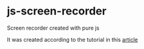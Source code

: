 # js-screen-recorder
Screen recorder created with pure js

It was created according to the tutorial in this [article](https://dev.to/0shuvo0/lets-create-a-screen-recorder-with-js-3leb)
